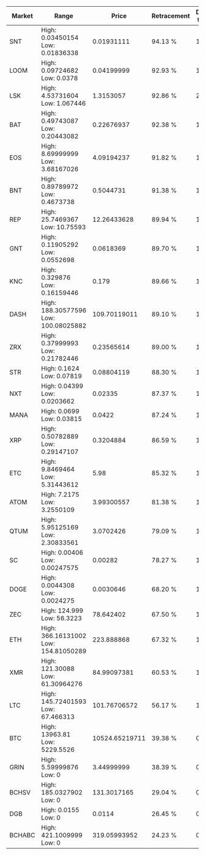 | Market | Range | Price| Retracement | Doubles to 50% |
| --- | --- | --- | --- | --- |
| SNT | High: 0.03450154<br />Low: 0.01836338 | 0.01931111 | 94.13 % | 1.37 |
| LOOM | High: 0.09724682<br />Low: 0.0378 | 0.04199999 | 92.93 % | 1.61 |
| LSK | High: 4.53731604<br />Low: 1.067446 | 1.3153057 | 92.86 % | 2.13 |
| BAT | High: 0.49743087<br />Low: 0.20443082 | 0.22676937 | 92.38 % | 1.55 |
| EOS | High: 8.69999999<br />Low: 3.68167026 | 4.09194237 | 91.82 % | 1.51 |
| BNT | High: 0.89789972<br />Low: 0.4673738 | 0.5044731 | 91.38 % | 1.35 |
| REP | High: 25.7469367<br />Low: 10.75593 | 12.26433628 | 89.94 % | 1.49 |
| GNT | High: 0.11905292<br />Low: 0.0552698 | 0.0618369 | 89.70 % | 1.41 |
| KNC | High: 0.329876<br />Low: 0.16159446 | 0.179 | 89.66 % | 1.37 |
| DASH | High: 188.30577596<br />Low: 100.08025882 | 109.70119011 | 89.10 % | 1.31 |
| ZRX | High: 0.37999993<br />Low: 0.21782446 | 0.23565614 | 89.00 % | 1.27 |
| STR | High: 0.1624<br />Low: 0.07819 | 0.08804119 | 88.30 % | 1.37 |
| NXT | High: 0.04399<br />Low: 0.0203662 | 0.02335 | 87.37 % | 1.38 |
| MANA | High: 0.0699<br />Low: 0.03815 | 0.0422 | 87.24 % | 1.28 |
| XRP | High: 0.50782889<br />Low: 0.29147107 | 0.3204884 | 86.59 % | 1.25 |
| ETC | High: 9.8469464<br />Low: 5.31443612 | 5.98 | 85.32 % | 1.27 |
| ATOM | High: 7.2175<br />Low: 3.2550109 | 3.99300557 | 81.38 % | 1.31 |
| QTUM | High: 5.95125169<br />Low: 2.30833561 | 3.0702426 | 79.09 % | 1.35 |
| SC | High: 0.00406<br />Low: 0.00247575 | 0.00282 | 78.27 % | 1.16 |
| DOGE | High: 0.0044308<br />Low: 0.0024275 | 0.0030646 | 68.20 % | 1.12 |
| ZEC | High: 124.999<br />Low: 56.3223 | 78.642402 | 67.50 % | 1.15 |
| ETH | High: 366.16131002<br />Low: 154.81050289 | 223.888868 | 67.32 % | 1.16 |
| XMR | High: 121.30088<br />Low: 61.30964276 | 84.99097381 | 60.53 % | 1.07 |
| LTC | High: 145.72401593<br />Low: 67.466313 | 101.76706572 | 56.17 % | 1.05 |
| BTC | High: 13963.81<br />Low: 5229.5526 | 10524.65219711 | 39.38 % | 0.00 |
| GRIN | High: 5.59999876<br />Low: 0 | 3.44999999 | 38.39 % | 0.00 |
| BCHSV | High: 185.0327902<br />Low: 0 | 131.3017165 | 29.04 % | 0.00 |
| DGB | High: 0.0155<br />Low: 0 | 0.0114 | 26.45 % | 0.00 |
| BCHABC | High: 421.1009999<br />Low: 0 | 319.05993952 | 24.23 % | 0.00 |
